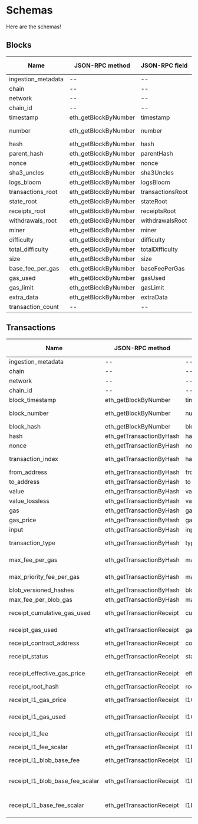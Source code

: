 # Schemas

Here are the schemas!


## Blocks
|       Name       |   JSON-RPC method  | JSON-RPC field |Goldsky Type|  Goldsky Field  |        OP Labs Compatible Expr        |
|------------------|--------------------|----------------|------------|-----------------|---------------------------------------|
|ingestion_metadata|         --         |       --       |     --     |        --       |                   --                  |
|       chain      |         --         |       --       |     --     |        --       |                   --                  |
|      network     |         --         |       --       |     --     |        --       |                   --                  |
|     chain_id     |         --         |       --       |     --     |        --       |                   --                  |
|     timestamp    |eth_getBlockByNumber|    timestamp   |    long    |    timestamp    |               timestamp               |
|      number      |eth_getBlockByNumber|     number     |    long    |      number     |accurateCast(number, 'Int64') AS number|
|       hash       |eth_getBlockByNumber|      hash      |   string   |       hash      |                  hash                 |
|    parent_hash   |eth_getBlockByNumber|   parentHash   |   string   |   parent_hash   |              parent_hash              |
|       nonce      |eth_getBlockByNumber|      nonce     |   string   |      nonce      |                 nonce                 |
|    sha3_uncles   |eth_getBlockByNumber|   sha3Uncles   |   string   |   sha3_uncles   |              sha3_uncles              |
|    logs_bloom    |eth_getBlockByNumber|    logsBloom   |   string   |    logs_bloom   |               logs_bloom              |
| transactions_root|eth_getBlockByNumber|transactionsRoot|   string   |transactions_root|           transactions_root           |
|    state_root    |eth_getBlockByNumber|    stateRoot   |   string   |    state_root   |               state_root              |
|   receipts_root  |eth_getBlockByNumber|  receiptsRoot  |   string   |  receipts_root  |             receipts_root             |
| withdrawals_root |eth_getBlockByNumber| withdrawalsRoot|   string   | withdrawals_root|            withdrawals_root           |
|       miner      |eth_getBlockByNumber|      miner     |   string   |      miner      |                 miner                 |
|    difficulty    |eth_getBlockByNumber|   difficulty   |   double   |    difficulty   |               difficulty              |
| total_difficulty |eth_getBlockByNumber| totalDifficulty|   double   | total_difficulty|            total_difficulty           |
|       size       |eth_getBlockByNumber|      size      |    long    |       size      |                  size                 |
| base_fee_per_gas |eth_getBlockByNumber|  baseFeePerGas |    long    | base_fee_per_gas|            base_fee_per_gas           |
|     gas_used     |eth_getBlockByNumber|     gasUsed    |    long    |     gas_used    |                gas_used               |
|     gas_limit    |eth_getBlockByNumber|    gasLimit    |    long    |    gas_limit    |               gas_limit               |
|    extra_data    |eth_getBlockByNumber|    extraData   |   string   |    extra_data   |               extra_data              |
| transaction_count|         --         |       --       |    long    |transaction_count|           transaction_count           |

## Transactions
|              Name             |     JSON-RPC method     |   JSON-RPC field   |Goldsky Type|         Goldsky Field         |                                      OP Labs Compatible Expr                                      |
|-------------------------------|-------------------------|--------------------|------------|-------------------------------|---------------------------------------------------------------------------------------------------|
|       ingestion_metadata      |            --           |         --         |     --     |               --              |                                                 --                                                |
|             chain             |            --           |         --         |     --     |               --              |                                                 --                                                |
|            network            |            --           |         --         |     --     |               --              |                                                 --                                                |
|            chain_id           |            --           |         --         |     --     |               --              |                                                 --                                                |
|        block_timestamp        |   eth_getBlockByNumber  |      timestamp     |    long    |        block_timestamp        |                                          block_timestamp                                          |
|          block_number         |   eth_getBlockByNumber  |       number       |    long    |          block_number         |                        accurateCast(block_number, 'Int64') AS block_number                        |
|           block_hash          |   eth_getBlockByNumber  |     block_hash     |   string   |           block_hash          |                                             block_hash                                            |
|              hash             | eth_getTransactionByHash|        hash        |   string   |              hash             |                                                hash                                               |
|             nonce             | eth_getTransactionByHash|        nonce       |    long    |             nonce             |                               accurateCast(nonce, 'Int64') AS nonce                               |
|       transaction_index       | eth_getTransactionByHash|        hash        |    long    |       transaction_index       |                   accurateCast(transaction_index, 'Int64') AS transaction_index                   |
|          from_address         | eth_getTransactionByHash|        from        |   string   |          from_address         |                                            from_address                                           |
|           to_address          | eth_getTransactionByHash|         to         |   string   |           to_address          |                                             to_address                                            |
|             value             | eth_getTransactionByHash|        value       |   decimal  |             value             |                            accurateCastOrNull(value, 'Int64') AS value                            |
|         value_lossless        | eth_getTransactionByHash|        value       |   decimal  |             value             |                              cast(value, 'String') AS value_lossless                              |
|              gas              | eth_getTransactionByHash|         gas        |   decimal  |              gas              |                                 accurateCast(gas, 'Int64') AS gas                                 |
|           gas_price           | eth_getTransactionByHash|      gasPrice      |   decimal  |           gas_price           |                           accurateCast(gas_price, 'Int64') AS gas_price                           |
|             input             | eth_getTransactionByHash|        input       |   string   |             input             |                                               input                                               |
|        transaction_type       | eth_getTransactionByHash|        type        |    long    |        transaction_type       |                    accurateCast(transaction_type, 'Int32') AS transaction_type                    |
|        max_fee_per_gas        | eth_getTransactionByHash|    maxFeePerGas    |   decimal  |        max_fee_per_gas        |                     accurateCast(max_fee_per_gas, 'Int64') AS max_fee_per_gas                     |
|    max_priority_fee_per_gas   | eth_getTransactionByHash|maxPriorityFeePerGas|   decimal  |    max_priority_fee_per_gas   |            accurateCast(max_priority_fee_per_gas, 'Int64') AS max_priority_fee_per_gas            |
|     blob_versioned_hashes     | eth_getTransactionByHash| blobVersionedHashes|     --     |               --              |                                                 --                                                |
|      max_fee_per_blob_gas     | eth_getTransactionByHash|  maxFeePerBlobGas  |     --     |               --              |                                                 --                                                |
|  receipt_cumulative_gas_used  |eth_getTransactionReceipt|  cumulativeGasUsed |   decimal  |  receipt_cumulative_gas_used  |         accurateCast(receipt_cumulative_gas_used, 'Int64') AS receipt_cumulative_gas_used         |
|        receipt_gas_used       |eth_getTransactionReceipt|       gasUsed      |   decimal  |        receipt_gas_used       |                    accurateCast(receipt_gas_used, 'Int64') AS receipt_gas_used                    |
|    receipt_contract_address   |eth_getTransactionReceipt|   contractAddress  |   string   |    receipt_contract_address   |                                      receipt_contract_address                                     |
|         receipt_status        |eth_getTransactionReceipt|       status       |    long    |         receipt_status        |                      accurateCast(receipt_status, 'Int32') AS receipt_status                      |
|  receipt_effective_gas_price  |eth_getTransactionReceipt|  effectiveGasPrice |   decimal  |  receipt_effective_gas_price  |         accurateCast(receipt_effective_gas_price, 'Int64') AS receipt_effective_gas_price         |
|       receipt_root_hash       |eth_getTransactionReceipt|        root        |     --     |               --              |                                                 --                                                |
|      receipt_l1_gas_price     |eth_getTransactionReceipt|     l1GasPrice     |   decimal  |      receipt_l1_gas_price     |           accurateCast(receipt_l1_gas_price, 'Nullable(Int64)') AS receipt_l1_gas_price           |
|      receipt_l1_gas_used      |eth_getTransactionReceipt|      l1GasUsed     |   decimal  |      receipt_l1_gas_used      |            accurateCast(receipt_l1_gas_used, 'Nullable(Int64)') AS receipt_l1_gas_used            |
|         receipt_l1_fee        |eth_getTransactionReceipt|        l1Fee       |   decimal  |         receipt_l1_fee        |                   accurateCast(receipt_l1_fee, 'Nullable(Int64)') receipt_l1_fee                  |
|     receipt_l1_fee_scalar     |eth_getTransactionReceipt|     l1FeeScalar    |   decimal  |     receipt_l1_fee_scalar     |                                       receipt_l1_fee_scalar                                       |
|    receipt_l1_blob_base_fee   |eth_getTransactionReceipt|    l1BlobBaseFee   |   decimal  |    receipt_l1_blob_base_fee   |       accurateCast(receipt_l1_blob_base_fee, 'Nullable(Int64)') AS receipt_l1_blob_base_fee       |
|receipt_l1_blob_base_fee_scalar|eth_getTransactionReceipt| l1BlobBaseFeeScalar|   decimal  |receipt_l1_blob_base_fee_scalar|accurateCast(receipt_l1_blob_base_fee_scalar, 'Nullable(Int64)') AS receipt_l1_blob_base_fee_scalar|
|   receipt_l1_base_fee_scalar  |eth_getTransactionReceipt|   l1BaseFeeScalar  |   decimal  |   receipt_l1_base_fee_scalar  |     accurateCast(receipt_l1_base_fee_scalar, 'Nullable(Int64)') AS receipt_l1_base_fee_scalar     |